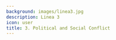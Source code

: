 ```yaml
---
background: images/linea3.jpg
description: Linea 3
icon: user
title: 3. Political and Social Conflict    
---
```


